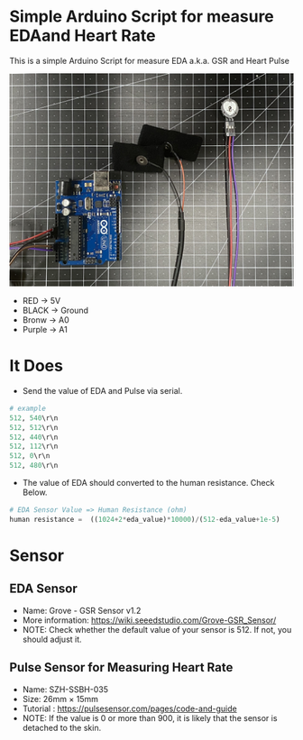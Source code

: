 # Simple Arduino Script for measure EDAand Heart Rate
This is a simple Arduino Script for measure EDA a.k.a. GSR and Heart Pulse

![image](/photo.jpg)
- RED -> 5V
- BLACK -> Ground
- Bronw -> A0
- Purple -> A1


# It Does
- Send the value of EDA and Pulse via serial. 
```python
# example
512, 540\r\n
512, 512\r\n
512, 440\r\n
512, 112\r\n
512, 0\r\n
512, 480\r\n
```



- The value of EDA should converted to the human resistance. Check Below.

```python
# EDA Sensor Value => Human Resistance (ohm)
human resistance =  ((1024+2*eda_value)*10000)/(512-eda_value+1e-5)
```
# Sensor

## EDA Sensor
- Name: Grove - GSR Sensor v1.2
- More information:  https://wiki.seeedstudio.com/Grove-GSR_Sensor/
- NOTE: Check whether the default value of your sensor is 512. If not, you should adjust it.


## Pulse Sensor for Measuring Heart Rate
- Name: SZH-SSBH-035
- Size: 26mm $\times$ 15mm
- Tutorial : https://pulsesensor.com/pages/code-and-guide
- NOTE: If the value is 0 or more than 900, it is likely that the sensor is detached to the skin.


